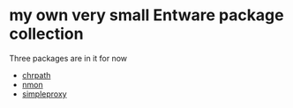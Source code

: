 # my own very small Entware package collection #

Three packages are in it for now
- [chrpath](http://directory.fsf.org/project/chrpath)
- [nmon](http://nmon.sourceforge.net/pmwiki.php)
- [simpleproxy](https://github.com/vzaliva/simpleproxy.git)
